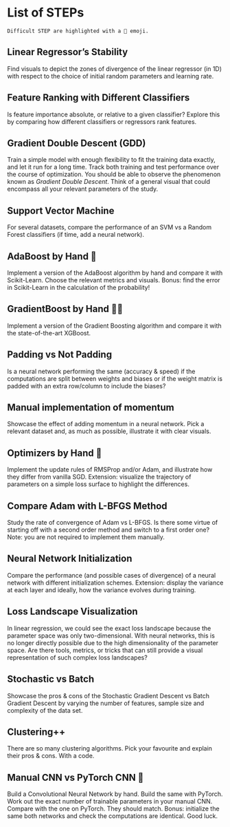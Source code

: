 # List of STEPs

````{margin}
Difficult STEP are highlighted with a 🧠 emoji.
````

## Linear Regressor’s Stability
Find visuals to depict the zones of divergence of the linear regressor (in 1D) with respect to the choice of initial random parameters and learning rate.

## Feature Ranking with Different Classifiers
Is feature importance absolute, or relative to a given classifier? Explore this by comparing how different classifiers or regressors rank features.

## Gradient Double Descent (GDD)
Train a simple model with enough flexibility to fit the training data exactly, and let it run for a long time. Track both training and test performance over the course of optimization. You should be able to observe the phenomenon known as _Gradient Double Descent_. Think of a general visual that could encompass all your relevant parameters of the study.

## Support Vector Machine  
For several datasets, compare the performance of an SVM vs a Random Forest classifiers (if time, add a neural network).

## AdaBoost by Hand 🧠 
Implement a version of the AdaBoost algorithm by hand and compare it with Scikit-Learn. Choose the relevant metrics and visuals. 
Bonus: find the error in Scikit-Learn in the calculation of the probability!

## GradientBoost by Hand 🧠🧠
Implement a version of the Gradient Boosting algorithm and compare it with the state-of-the-art XGBoost.

## Padding vs Not Padding  
Is a neural network performing the same (accuracy & speed) if the computations are split between weights and biases or if the weight matrix is padded with an extra row/column to include the biases?

## Manual implementation of momentum
Showcase the effect of adding momentum in a neural network. Pick a relevant dataset and, as much as possible, illustrate it with clear visuals.

## Optimizers by Hand 🧠
Implement the update rules of RMSProp and/or Adam, and illustrate how they differ from vanilla SGD.
Extension: visualize the trajectory of parameters on a simple loss surface to highlight the differences.

## Compare Adam with L-BFGS Method
Study the rate of convergence of Adam vs L-BFGS. Is there some virtue of starting off with a second order method and switch to a first order one?
Note: you are not required to implement them manually.  

## Neural Network Initialization  
Compare the performance (and possible cases of divergence) of a neural network with different initialization schemes. 
Extension: display the variance at each layer and ideally, how the variance evolves during training.

## Loss Landscape Visualization
In linear regression, we could see the exact loss landscape because the parameter space was only two-dimensional. With neural networks, this is no longer directly possible due to the high dimensionality of the parameter space.
Are there tools, metrics, or tricks that can still provide a visual representation of such complex loss landscapes?

## Stochastic vs Batch 
Showcase the pros & cons of the Stochastic Gradient Descent vs Batch Gradient Descent by varying the number of features, sample size and complexity of the data set.

## Clustering++
There are so many clustering algorithms. Pick your favourite and explain their pros & cons. With a code.

## Manual CNN vs PyTorch CNN 🧠
Build a Convolutional Neural Network by hand. Build the same with PyTorch. Work out the exact number of trainable parameters in your manual CNN. Compare with the one on PyTorch. They should match.
Bonus: initialize the same both networks and check the computations are identical. Good luck.
